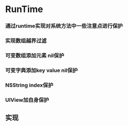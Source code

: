 # RunTime
### 通过runtime实现对系统方法中一些注意点进行保护
### 实现数组越界过滤
### 可变数组添加元素 nil保护
### 可变字典添加key value nil保护
### NSString index保护
### UIView加自身保护
## 实现

